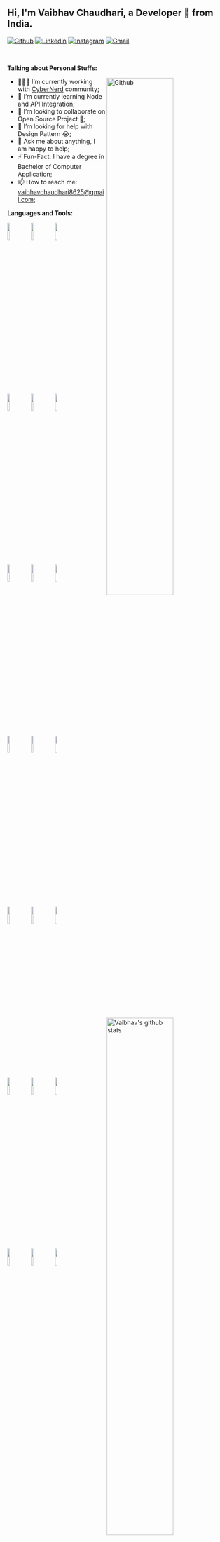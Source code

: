 <!-- Your title -->
## Hi, I'm Vaibhav Chaudhari, a Developer 🚀 from India.

<!-- Your badges
You can use the website to generate badges: https://shields.io/
-->

[![Github](https://img.shields.io/badge/-Github-000?style=flat&logo=Github&logoColor=white)](https://github.com/ddarkclay)
[![Linkedin](https://img.shields.io/badge/-LinkedIn-blue?style=flat&logo=Linkedin&logoColor=white)](https://www.linkedin.com/in/vaibhavchaudhari8625/)
[![Instagram](https://img.shields.io/badge/-Instagram-c13584?style=flat&labelColor=c13584&logo=instagram&logoColor=white)](https://www.instagram.com/vaibhav_verbose/)
[![Gmail](https://img.shields.io/badge/-Gmail-c14438?style=flat&logo=Gmail&logoColor=white)](mailto:vaibhavchaudhari8625@gmail.com)

&nbsp;

<!-- Talking about you -->
**Talking about Personal Stuffs:**

<!-- Any image aligned to the right. Beware the width -->
<img width="55%" align="right" alt="Github" src="https://raw.githubusercontent.com/onimur/.github/master/.resources/git-header.svg" />

- 👨🏽‍💻 I’m currently working with [CyberNerd](https://github.com/CyberNerd404) community;
- 🌱 I’m currently learning Node and API Integration; 
- 👯 I’m looking to collaborate on Open Source Project 🤝;
- 🤔 I’m looking for help with Design Pattern 😭;
- 💬 Ask me about anything, I am happy to help;
- ⚡️ Fun-Fact: I have a degree in Bachelor of Computer Application;
- 📫 How to reach me: vaibhavchaudhari8625@gmail.com;

**Languages and Tools:** 

<!-- Your github readme stats
You can use this api: https://github.com/anuraghazra/github-readme-stats
-->
<p>
  <a href="https://github.com/ddarkclay">
    <img width="55%" align="right" alt="Vaibhav's github stats" src="https://github-readme-stats.vercel.app/api?username=ddarkclay&show_icons=true&hide_border=true" />
  </a>
  
  <!-- Your languages and tools. Be careful with the alignment. 
  You can use this sites to get logos: https://www.vectorlogo.zone or https://simpleicons.org/
  -->
  <code><img width="10%" src="https://www.vectorlogo.zone/logos/reactjs/reactjs-ar21~bgwhite.svg"></code>
  <code><img width="10%" src="https://www.vectorlogo.zone/logos/nextjs/nextjs-ar21~bgwhite.svg"></code>
  <code><img width="10%" src="https://www.vectorlogo.zone/logos/javascript/javascript-ar21~bgwhite.svg"></code>
  <br />
  <code><img width="10%" src="https://www.vectorlogo.zone/logos/nodejs/nodejs-ar21~bgwhite.svg"></code>
  <code><img width="10%" src="https://www.vectorlogo.zone/logos/typescriptlang/typescriptlang-ar21~bgwhite.svg"></code>
  <code><img width="10%" src="https://www.vectorlogo.zone/logos/mongodb/mongodb-ar21~bgwhite.svg"></code>
  <br />
  <code><img width="10%" src="https://www.vectorlogo.zone/logos/amazon_aws/amazon_aws-ar21~bgwhite.svg"></code>
  <code><img width="10%" src="https://www.vectorlogo.zone/logos/git-scm/git-scm-ar21~bgwhite.svg"></code>
  <code><img width="10%" src="https://www.vectorlogo.zone/logos/vitejsdev/vitejsdev-ar21~bgwhite.svg"></code>
  <br />
  <code><img width="10%" src="https://www.vectorlogo.zone/logos/python/python-ar21~bgwhite.svg"></code>
  <code><img width="10%" src="https://www.vectorlogo.zone/logos/djangoproject/djangoproject-ar21~bgwhite.svg"></code>
  <code><img width="10%" src="https://www.vectorlogo.zone/logos/android/android-ar21~bgwhite.svg"></code>
  <br />
  <code><img width="10%" src="https://www.vectorlogo.zone/logos/angular/angular-ar21~bgwhite.svg"></code>
  <code><img width="10%" src="https://www.vectorlogo.zone/logos/json/json-ar21~bgwhite.svg"></code>
  <code><img width="10%" src="https://www.vectorlogo.zone/logos/auth0/auth0-ar21~bgwhite.svg"></code>
  <br />
  <code><img width="10%" src="https://www.vectorlogo.zone/logos/reactjs/reactjs-ar21~bgwhite.svg"></code>
  <code><img width="10%" src="https://www.vectorlogo.zone/logos/postgresql/postgresql-ar21~bgwhite.svg"></code>
  <code><img width="10%" src="https://www.vectorlogo.zone/logos/socketio/socketio-ar21~bgwhite.svg"></code>
  <br />
  <code><img width="10%" src="https://www.vectorlogo.zone/logos/git-scm/git-scm-ar21~bgwhite.svg"></code>
  <code><img width="10%" src="https://www.vectorlogo.zone/logos/getpostman/getpostman-ar21~bgwhite.svg"></code>
  <code><img width="10%" src="https://www.vectorlogo.zone/logos/gnu_bash/gnu_bash-ar21~bgwhite.svg"></code>
</p>

<!-- Your hits or visitors
site: http://hits.dwyl.com or https://visitor-badge.glitch.me
Both apis are in trouble due to the number of requests, if you know any other to register visitors, great
-->
<!-- <p align="center">
  <a href="http://hits.dwyl.com/onimur/onimur" target="_blank">
    <img align="center" alt="HitCount" src="http://hits.dwyl.com/onimur/ddarkclay.svg" />
  </a>
    <img align="center" alt="visitors" src="https://visitor-badge.glitch.me/badge?page_id=ddarkclay.onimur" />
</p>

---
-->

<!-- Its main projects -->
<!-- <p align="center">
  <a href="https://github.com/ddarkclay/handle-path-oz">
    <img align="center" src="https://github-readme-stats.vercel.app/api/pin/?username=ddarkclay&repo=handle-path-oz" />
  </a>
  <a href="https://github.com/ddarkclay/circleci-github-changelog-generator">
    <img align="center" src="https://github-readme-stats.vercel.app/api/pin/?username=ddarkclay&repo=circleci-github-changelog-generator" />
  </a>
</p> -->
